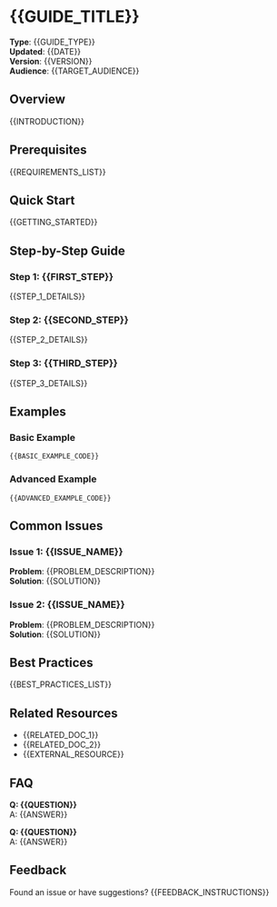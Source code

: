 # {{GUIDE_TITLE}}

**Type**: {{GUIDE_TYPE}}  
**Updated**: {{DATE}}  
**Version**: {{VERSION}}  
**Audience**: {{TARGET_AUDIENCE}}

## Overview

{{INTRODUCTION}}

## Prerequisites

{{REQUIREMENTS_LIST}}

## Quick Start

{{GETTING_STARTED}}

## Step-by-Step Guide

### Step 1: {{FIRST_STEP}}
{{STEP_1_DETAILS}}

### Step 2: {{SECOND_STEP}}
{{STEP_2_DETAILS}}

### Step 3: {{THIRD_STEP}}
{{STEP_3_DETAILS}}

## Examples

### Basic Example
```{{LANGUAGE}}
{{BASIC_EXAMPLE_CODE}}
```

### Advanced Example
```{{LANGUAGE}}
{{ADVANCED_EXAMPLE_CODE}}
```

## Common Issues

### Issue 1: {{ISSUE_NAME}}
**Problem**: {{PROBLEM_DESCRIPTION}}  
**Solution**: {{SOLUTION}}

### Issue 2: {{ISSUE_NAME}}
**Problem**: {{PROBLEM_DESCRIPTION}}  
**Solution**: {{SOLUTION}}

## Best Practices

{{BEST_PRACTICES_LIST}}

## Related Resources

- {{RELATED_DOC_1}}
- {{RELATED_DOC_2}}
- {{EXTERNAL_RESOURCE}}

## FAQ

**Q: {{QUESTION}}**  
A: {{ANSWER}}

**Q: {{QUESTION}}**  
A: {{ANSWER}}

## Feedback

Found an issue or have suggestions? {{FEEDBACK_INSTRUCTIONS}}